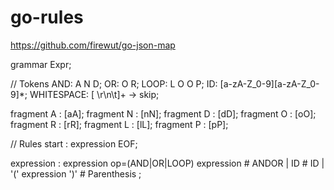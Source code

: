 # go-rules

https://github.com/firewut/go-json-map

grammar Expr;

// Tokens
AND: A N D;
OR: O R;
LOOP: L O O P;
ID: [a-zA-Z_0-9][a-zA-Z_0-9]*;
WHITESPACE: [ \r\n\t]+ -> skip;

fragment A : [aA];
fragment N : [nN];
fragment D : [dD];
fragment O : [oO];
fragment R : [rR];
fragment L : [lL];
fragment P : [pP];

// Rules
start : expression EOF;

expression
   : expression op=(AND|OR|LOOP) expression # ANDOR
   | ID                                    # ID
   | '(' expression ')'                    # Parenthesis
   ;
